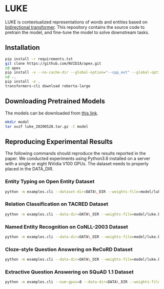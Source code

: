 # LUKE

LUKE is contextualized representations of words and entities based on [bidirectional transformer](https://arxiv.org/abs/1706.03762).
This repository contains the source code to pretrain the model, and fine-tune the model to solve downstream tasks.

## Installation

```bash
pip install -r requirements.txt
git clone https://github.com/NVIDIA/apex.git
cd apex
pip install -v --no-cache-dir --global-option="--cpp_ext" --global-option="--cuda_ext" .
cd ..
pip install -e .
transformers-cli download roberta-large
```

## Downloading Pretrained Models

The models can be downloaded from [this link](https://drive.google.com/file/d/1c7uodwgcHQ68svkzlsWkhw-AbOv4Tt6e/view?usp=sharing).

```bash
mkdir model
tar xvzf luke_20200528.tar.gz -C model
```

## Reproducing Experimental Results

The following commands should reproduce the results reported in the paper.
We conducted experiments using Python3.6 installed on a server with a single or eight NVidia V100 GPUs.
The dataset needs to properly placed in the DATA\_DIR.

### Entity Typing on Open Entity Dataset

```bash
python -m examples.cli --dataset-dir=DATA\_DIR --weights-file=model/luke.bin entity-typing run --fp16 --seed=12 --train-batch-size=2 --gradient-accumulation-steps=2 --learning-rate=1e-5 --num-train-epochs=3 --word-entity-query
```

### Relation Classification on TACRED Dataset

```bash
python -m examples.cli --data-dir=DATA\_DIR --weights-file=model/luke.bin relation-classification run --fp16 --seed=35 --train-batch-size=4 --gradient-accumulation-steps=8 --learning-rate=1e-5 --num-train-epochs=5 --word-entity-query
```

### Named Entity Recognition on CoNLL-2003 Dataset

```bash
python -m examples.cli --data-dir=DATA\_DIR --weights-file=model/luke.bin ner run --fp16 --seed=15 --train-batch-size=2 --gradient-accumulation-steps=2 --learning-rate=1e-5 --num-train-epochs=5 --word-entity-query
```

### Cloze-style Question Answering on ReCoRD Dataset

```bash
python -m examples.cli --data-dir=DATA\_DIR --weights-file=model/luke.bin --num-gpus=8 entity-span-qa run --fp16 --seed=4 --train-batch-size=1 --gradient-accumulation-steps=4 --learning-rate=1e-5 --num-train-epochs=2 --word-entity-query
```

### Extractive Question Answering on SQuAD 1.1 Dataset

```bash
python -m examples.cli --num-gpus=8 --data-dir=DATA\_DIR --weights-file=model/luke.bin --mention-db-file=model/enwiki_20160305_mention_lp0.0.pkl --model-redirects-file=model/enwiki_20181220_redirects.pkl --link-redirects-file=model/enwiki_20160305_redirects.pkl reading-comprehension run --no-negative --fp16 --seed=14 --train-batch-size=2 --gradient-accumulation-steps=3 --learning-rate=15e-6 --num-train-epochs=2 --word-entity-query
```
